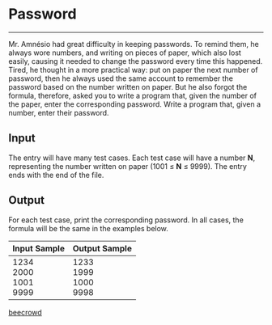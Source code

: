 # Password

---

Mr. Amnésio had great difficulty in keeping passwords. To remind them, he always wore numbers, and writing on pieces of paper, which also lost easily, causing it needed to change the password every time this happened. Tired, he thought in a more practical way: put on paper the next number of password, then he always used the same account to remember the password based on the number written on paper. But he also forgot the formula, therefore, asked you to write a program that, given 
the number of the paper, enter the corresponding password. Write a program that, given a number, enter their password.

## Input

The entry will have many test cases. Each test case will have a number **N**, representing the number written on paper (1001 ≤ **N** ≤ 9999). The entry ends with the end of the file.

## Output

For each test case, print the corresponding password. In all cases, the formula will be the same in the examples below.

| Input Sample                       | Output Sample                      |
| ---------------------------------- | ---------------------------------- |
| 1234<br/> 2000 <br/>1001<br/> 9999 | 1233<br/> 1999<br/> 1000<br/> 9998 |

[beecrowd](https://www.beecrowd.com.br/judge/en/problems/view/2146)
